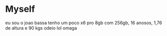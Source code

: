 # Myself
eu sou o joao bassa
tenho um poco x6 pro 8gb com 256gb, 16 anosos, 1,76 de altura e 90 kgs
odeio lol
omaga
